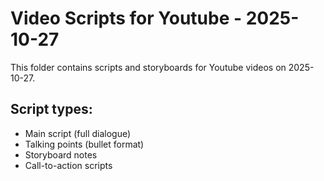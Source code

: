 # Video Scripts for Youtube - 2025-10-27

This folder contains scripts and storyboards for Youtube videos on 2025-10-27.

## Script types:
- Main script (full dialogue)
- Talking points (bullet format)
- Storyboard notes
- Call-to-action scripts
